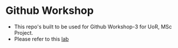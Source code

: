 # Github Workshop

- This repo's built to be used for Github Workshop-3 for UoR, MSc Project.
- Please refer to this [lab](https://ajcs01.github.io/Lab_Collections/GitHub_WS/GitHubLab.html)
